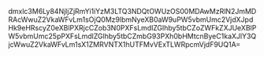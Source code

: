 dmxlc3M6Ly84NjljZjRmYi1iYzM3LTQ3NDQtOWUzOS00MDAwMzRlN2JmMDRAcWwuZ2VkaWFvLm1sOjQ0Mz9lbmNyeXB0aW9uPW5vbmUmc2VjdXJpdHk9eHRscyZ0eXBlPXRjcCZob3N0PXFsLmdlZGlhby5tbCZoZWFkZXJUeXBlPW5vbmUmc25pPXFsLmdlZGlhby5tbCZmbG93PXh0bHMtcnByeC1kaXJlY3QjcWwuZ2VkaWFvLm1sX1ZMRVNTX1hUTFMvVExTLWRpcmVjdF9UQ1A=
